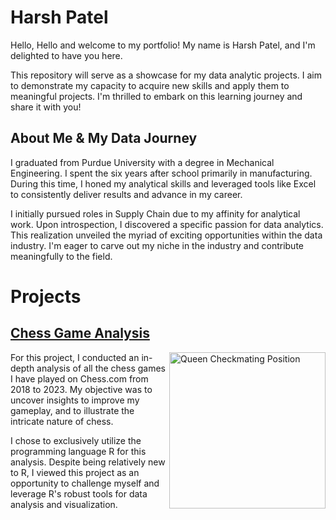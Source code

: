 # Harsh Patel
Hello,
Hello and welcome to my portfolio! My name is Harsh Patel, and I'm delighted to have you here.

This repository will serve as a showcase for my data analytic projects. I aim to demonstrate my capacity to acquire new skills and apply them to meaningful projects. I'm thrilled to embark on this learning journey and share it with you!

## About Me & My Data Journey
I graduated from Purdue University with a degree in Mechanical Engineering. I spent the six years after school primarily in manufacturing. During this time, I honed my analytical skills and leveraged tools like Excel to consistently deliver results and advance in my career.

I initially pursued roles in Supply Chain due to my affinity for analytical work. Upon introspection, I discovered a specific passion for data analytics. This realization unveiled the myriad of exciting opportunities within the data industry. I'm eager to carve out my niche in the industry and contribute meaningfully to the field.


# Projects
## [Chess Game Analysis](https://github.com/hpatel267/chess_analysis?tab=readme-ov-file#chess-games-analysis)

<img src="https://github.com/hpatel267/Harsh-Patel-Portfolio/assets/151773608/240cf7c8-0cf3-4393-96fd-2451d7f2a269" alt="Queen Checkmating Position" width="250" align="right">

For this project, I conducted an in-depth analysis of all the chess games I have played on Chess.com from 2018 to 2023. My objective was to uncover insights to improve my gameplay, and to illustrate the intricate nature of chess.

I chose to exclusively utilize the programming language R for this analysis. Despite being relatively new to R, I viewed this project as an opportunity to challenge myself and leverage R's robust tools for data analysis and visualization.
